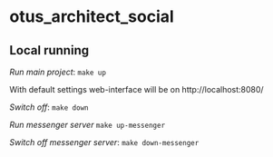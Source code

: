 # otus_architect_social

## Local running
*Run main project*:
```make up```

With default settings web-interface will be on http://localhost:8080/

*Switch off*:
```make down```

*Run messenger server*
```make up-messenger```

*Switch off messenger server*:
```make down-messenger```

